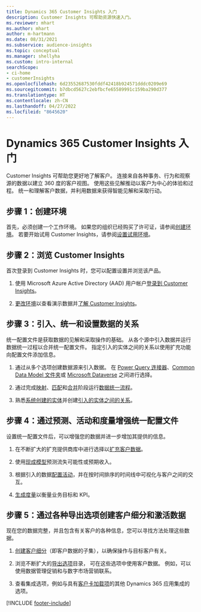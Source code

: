 ```yaml
---
title: Dynamics 365 Customer Insights 入门
description: Customer Insights 可帮助资源快速入门。
ms.reviewer: mhart
ms.author: mhart
author: m-hartmann
ms.date: 08/31/2021
ms.subservice: audience-insights
ms.topic: conceptual
ms.manager: shellyha
ms.custom: intro-internal
searchScope:
- ci-home
- customerInsights
ms.openlocfilehash: 6d23552687530fddf42418b924571dddc0209e69
ms.sourcegitcommit: b7dbcd5627c2ebfbcfe65589991c159ba290d377
ms.translationtype: HT
ms.contentlocale: zh-CN
ms.lasthandoff: 04/27/2022
ms.locfileid: "8645620"
---
```

# <a name="get-started-with-dynamics-365-customer-insights"></a>Dynamics 365 Customer Insights 入门

Customer Insights 可帮助您更好地了解客户。 连接来自各种事务、行为和观察源的数据以建立 360 度的客户视图。 使用这些见解推动以客户为中心的体验和过程。 统一和理解客户数据，并利用数据来获得智能见解和采取行动。

## <a name="step-1-create-an-environment"></a>步骤 1：创建环境

首先，必须创建一个工作环境。 如果您的组织已经购买了许可证，请参阅[创建环境](create-environment.md)。 若要开始试用 Customer Insights，请参阅[设置试用环境](trial-signup.md)。 

## <a name="step-2-explore-customer-insights"></a>步骤 2：浏览 Customer Insights

首次登录到 Customer Insights 时，您可以配置设置并浏览该产品。

1. 使用 Microsoft Azure Active Directory (AAD) 用户帐户[登录到 Customer Insights](https://home.ci.ai.dynamics.com)。

1. [更改环境](manage-environments.md#switch-environments)以查看演示数据并[了解 Customer Insights](home.md)。

##  <a name="step-3-ingest-unify-and-set-up-relationships-for-your-data"></a>步骤 3：引入、统一和设置数据的关系

统一配置文件是获取数据的见解和采取操作的基础。 从各个源中引入数据并运行数据统一过程以合并统一配置文件。 指定引入的实体之间的关系以使用扩充功能向配置文件添加信息。 

1. 通过从多个选项创建数据源来引入数据。 在 [Power Query 连接器](connect-power-query.md)、[Common Data Model 文件夹](connect-common-data-model.md)或 [Microsoft Dataverse](connect-dataverse-managed-lake.md) 之间进行选择。 

1. 通过完成[映射](map-entities.md)、[匹配](match-entities.md)和[合并](merge-entities.md)阶段运行[数据统一流程](data-unification.md)。

1. 熟悉[系统创建的实体](entities.md)并创建[引入的实体之间的关系](relationships.md)。
    
## <a name="step-4-enhance-unified-profiles-with-predictions-activities-and-measures"></a>步骤 4：通过预测、活动和度量增强统一配置文件

设置统一配置文件后，可以增强您的数据并进一步增加其提供的信息。

1. 在不断扩大的扩充提供商库中进行选择以[扩充客户数据](enrichment-hub.md)。

1. 使用[现成模型](predictions-overview.md)预测流失可能性或预期收入。

1. 根据引入的数据[配置活动](activities.md)，并在按时间排序的时间线中可视化与客户之间的交互。 

1. [生成度量](measures.md)以衡量业务目标和 KPI。
 
## <a name="step-5-create-segments-and-activate-data-through-various-export-options"></a>步骤 5：通过各种导出选项创建客户细分和激活数据

现在您的数据完整，并且包含有关客户的各种信息，您可以寻找方法处理这些数据。 

1. [创建客户细分](segments.md)（即客户数据的子集），以确保操作与目标客户有关。

1. 浏览不断扩大的[导出选项](export-destinations.md)目录， 可在这些选项中使用客户数据。 例如，可以使用数据管理促销和与数字市场营销联系。

1. 查看集成选项，例如与具有[客户卡加载项](customer-card-add-in.md)的其他 Dynamics 365 应用集成的选项。  


[!INCLUDE [footer-include](includes/footer-banner.md)]
